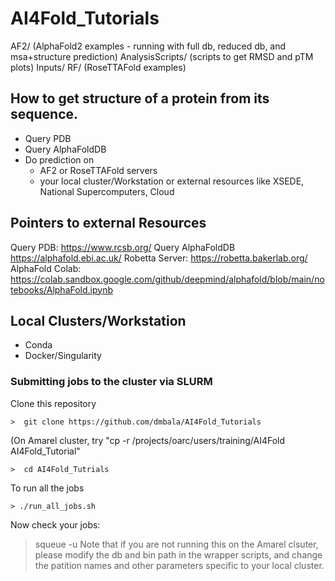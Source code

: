 # AI4Fold_Tutorials

AF2/ (AlphaFold2 examples - running with full db, reduced db, and msa+structure prediction)
AnalysisScripts/ (scripts to get RMSD and pTM plots)
Inputs/
RF/ (RoseTTAFold examples)


## How to get structure of a protein from its sequence. 

* Query PDB
* Query AlphaFoldDB  
* Do prediction on 
     * AF2 or RoseTTAFold servers
     * your local cluster/Workstation or external resources like  XSEDE, National Supercomputers, Cloud

## Pointers to external Resources
Query PDB: https://www.rcsb.org/
Query AlphaFoldDB https://alphafold.ebi.ac.uk/
Robetta Server: https://robetta.bakerlab.org/
AlphaFold Colab: https://colab.sandbox.google.com/github/deepmind/alphafold/blob/main/notebooks/AlphaFold.ipynb

## Local Clusters/Workstation

* Conda
* Docker/Singularity

### Submitting jobs to the cluster via SLURM

Clone this repository
```
>  git clone https://github.com/dmbala/AI4Fold_Tutorials
```
(On Amarel cluster, try "cp -r /projects/oarc/users/training/AI4Fold AI4Fold_Tutorial"
```
>  cd AI4Fold_Tutrials
```
To run all the jobs
```
> ./run_all_jobs.sh
```
Now check your jobs:
> squeue -u <netid> 
Note that if you are not running this on the Amarel clsuter, please modify the db and bin path in the wrapper scripts, and  change the patition names and other parameters specific to your local cluster. 




